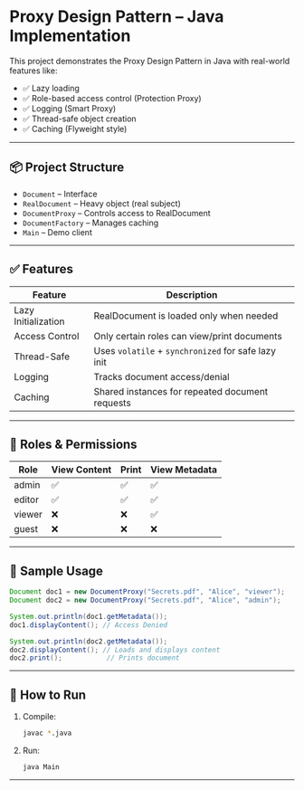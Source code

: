 # Proxy Design Pattern – Java Implementation

This project demonstrates the Proxy Design Pattern in Java with real-world features like:

- ✅ Lazy loading
- ✅ Role-based access control (Protection Proxy)
- ✅ Logging (Smart Proxy)
- ✅ Thread-safe object creation
- ✅ Caching (Flyweight style)

---

## 📦 Project Structure

- `Document` – Interface
- `RealDocument` – Heavy object (real subject)
- `DocumentProxy` – Controls access to RealDocument
- `DocumentFactory` – Manages caching
- `Main` – Demo client

---

## ✅ Features

| Feature            | Description                                                  |
|--------------------|--------------------------------------------------------------|
| Lazy Initialization | RealDocument is loaded only when needed                     |
| Access Control      | Only certain roles can view/print documents                  |
| Thread-Safe         | Uses `volatile` + `synchronized` for safe lazy init          |
| Logging             | Tracks document access/denial                                |
| Caching             | Shared instances for repeated document requests              |

---

## 🧠 Roles & Permissions

| Role     | View Content | Print | View Metadata |
|----------|--------------|-------|----------------|
| admin    | ✅           | ✅    | ✅             |
| editor   | ✅           | ✅    | ✅             |
| viewer   | ❌           | ❌    | ✅             |
| guest    | ❌           | ❌    | ❌             |

---

## 🧪 Sample Usage

```java
Document doc1 = new DocumentProxy("Secrets.pdf", "Alice", "viewer");
Document doc2 = new DocumentProxy("Secrets.pdf", "Alice", "admin");

System.out.println(doc1.getMetadata());
doc1.displayContent(); // Access Denied

System.out.println(doc2.getMetadata());
doc2.displayContent(); // Loads and displays content
doc2.print();           // Prints document
```

---

## 🚀 How to Run

1. Compile:
   ```bash
   javac *.java
   ```
2. Run:
   ```bash
   java Main
   ```

---


